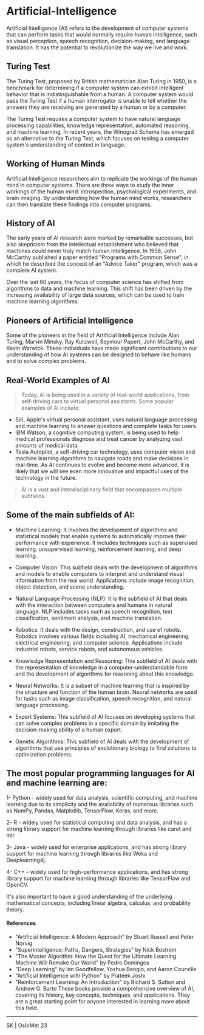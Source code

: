 # Artificial-Intelligence

Artificial Intelligence (AI) refers to the development of computer systems that can perform tasks that would normally require human intelligence, such as visual perception, speech recognition, decision-making, and language translation. It has the potential to revolutionize the way we live and work.

## Turing Test
The Turing Test, proposed by British mathematician Alan Turing in 1950, is a benchmark for determining if a computer system can exhibit intelligent behavior that is indistinguishable from a human. A computer system would pass the Turing Test if a human interrogator is unable to tell whether the answers they are receiving are generated by a human or by a computer.

The Turing Test requires a computer system to have natural language processing capabilities, knowledge representation, automated reasoning, and machine learning. In recent years, the Winograd Schema has emerged as an alternative to the Turing Test, which focuses on testing a computer system's understanding of context in language.

## Working of Human Minds
Artificial Intelligence researchers aim to replicate the workings of the human mind in computer systems. There are three ways to study the inner workings of the human mind: introspection, psychological experiments, and brain imaging. By understanding how the human mind works, researchers can then translate these findings into computer programs.

## History of AI
The early years of AI research were marked by remarkable successes, but also skepticism from the intellectual establishment who believed that machines could never truly match human intelligence. In 1958, John McCarthy published a paper entitled "Programs with Common Sense", in which he described the concept of an "Advice Taker" program, which was a complete AI system.

Over the last 60 years, the focus of computer science has shifted from algorithms to data and machine learning. This shift has been driven by the increasing availability of large data sources, which can be used to train machine learning algorithms.

## Pioneers of Artificial Intelligence
Some of the pioneers in the field of Artificial Intelligence include Alan Turing, Marvin Minsky, Ray Kurzweil, Seymour Papert, John McCarthy, and Kevin Warwick. These individuals have made significant contributions to our understanding of how AI systems can be designed to behave like humans and to solve complex problems.

## Real-World Examples of AI
> Today, AI is being used in a variety of real-world applications, from self-driving cars to virtual personal assistants. Some popular examples of AI include:
* Siri, Apple's virtual personal assistant, uses natural language processing and machine learning to answer questions and complete tasks for users.
* IBM Watson, a cognitive computing system, is being used to help medical professionals diagnose and treat cancer by analyzing vast amounts of medical data.
* Tesla Autopilot, a self-driving car technology, uses computer vision and machine learning algorithms to navigate roads and make decisions in real-time.
As AI continues to evolve and become more advanced, it is likely that we will see even more innovative and impactful uses of the technology in the future.

> AI is a vast and interdisciplinary field that encompasses multiple subfields. 

## Some of the main subfields of AI:

* Machine Learning: It involves the development of algorithms and statistical models that enable systems to automatically improve their performance with experience. It includes techniques such as supervised learning, unsupervised learning, reinforcement learning, and deep learning.

* Computer Vision: This subfield deals with the development of algorithms and models to enable computers to interpret and understand visual information from the real world. Applications include image recognition, object detection, and scene understanding.

* Natural Language Processing (NLP): It is the subfield of AI that deals with the interaction between computers and humans in natural language. NLP includes tasks such as speech recognition, text classification, sentiment analysis, and machine translation.

* Robotics: It deals with the design, construction, and use of robots. Robotics involves various fields including AI, mechanical engineering, electrical engineering, and computer science. Applications include industrial robots, service robots, and autonomous vehicles.

* Knowledge Representation and Reasoning: This subfield of AI deals with the representation of knowledge in a computer-understandable form and the development of algorithms for reasoning about this knowledge.

* Neural Networks: It is a subset of machine learning that is inspired by the structure and function of the human brain. Neural networks are used for tasks such as image classification, speech recognition, and natural language processing.

* Expert Systems: This subfield of AI focuses on developing systems that can solve complex problems in a specific domain by imitating the decision-making ability of a human expert.

* Genetic Algorithms: This subfield of AI deals with the development of algorithms that use principles of evolutionary biology to find solutions to optimization problems.

## The most popular programming languages for AI and machine learning are:

1- Python - widely used for data analysis, scientific computing, and machine learning due to its simplicity and the availability of numerous libraries such as NumPy, Pandas, Matplotlib, TensorFlow, Keras, and more.

2- R - widely used for statistical computing and data analysis, and has a strong library support for machine learning through libraries like caret and mlr.

3- Java - widely used for enterprise applications, and has strong library support for machine learning through libraries like Weka and Deeplearning4j.

4- C++ - widely used for high-performance applications, and has strong library support for machine learning through libraries like TensorFlow and OpenCV.

It's also important to have a good understanding of the underlying mathematical concepts, including linear algebra, calculus, and probability theory.


#### References

- "Artificial Intelligence: A Modern Approach" by Stuart Russell and Peter Norvig
- "Superintelligence: Paths, Dangers, Strategies" by Nick Bostrom
- "The Master Algorithm: How the Quest for the Ultimate Learning Machine Will Remake Our World" by Pedro Domingos
- "Deep Learning" by Ian Goodfellow, Yoshua Bengio, and Aaron Courville
- "Artificial Intelligence with Python" by Prateek Joshi
- "Reinforcement Learning: An Introduction" by Richard S. Sutton and Andrew G. Barto
These books provide a comprehensive overview of AI, covering its history, key concepts, techniques, and applications. They are a great starting point for anyone interested in learning more about this field.

---

SK | OsloMet 23

